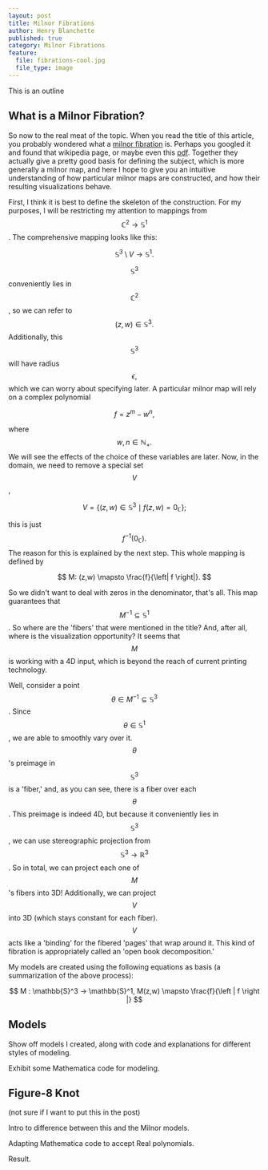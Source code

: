 ```yaml
---
layout: post
title: Milnor Fibrations
author: Henry Blanchette
published: true
category: Milnor Fibrations
feature:
  file: fibrations-cool.jpg
  file_type: image
---
```


This is an outline

## What is a Milnor Fibration?

So now to the real meat of the topic. When you read the title of this article, you probably wondered what a [milnor fibration](https://en.wikipedia.org/wiki/Milnor_map) is. Perhaps you googled it and found that wikipedia page, or maybe even this [pdf](https://www.unf.edu/~ddreibel/research/milnor/milnor.pdf). Together they actually give a pretty good basis for defining the subject, which is more generally a milnor map, and here I hope to give you an intuitive understanding of how particular milnor maps are constructed, and how their resulting visualizations behave.

First, I think it is best to define the skeleton of the construction. For my purposes, I will be restricting my attention to mappings from $$\mathbb{C}^2 \rightarrow \mathbb{S}^1$$. The comprehensive mapping looks like this:

$$
\mathbb{S}^3 \setminus V \rightarrow \mathbb{S}^1.
$$

$$\mathbb{S}^3$$ conveniently lies in $$\mathbb{C}^2$$, so we can refer to $$(z,w) \in\mathbb{S}^3.$$ Additionally, this $$\mathbb{S}^3$$ will have radius $$\epsilon,$$ which we can worry about specifying later. A particular milnor map will rely on a complex polynomial

$$
f = z^m - w^n,
$$

where $$w,n \in \mathbb{N}_+.$$ We will see the effects of the choice of these variables are later. Now, in the domain, we need to remove a special set $$V$$,

$$
V = \left\{ (z,w) \in \mathbb{S}^3 \mid f(z,w) = 0_{\mathbb{C}} \right\};
$$

this is just $$f^{-1}(0_{\mathbb{C}}).$$ The reason for this is explained by the next step. This whole mapping is defined by

$$
M: (z,w) \mapsto \frac{f}{\left| f \right|}.
$$

So we didn't want to deal with zeros in the denominator, that's all. This map guarantees that $$M^{-1} \subseteq \mathbb{S}^1$$. So where are the 'fibers' that were mentioned in the title? And, after all, where is the visualization opportunity? It seems that $$M$$ is working with a 4D input, which is beyond the reach of current printing technology.

Well, consider a point $$ \theta \in M^{-1} \subseteq \mathbb{S}^3 $$. Since $$ \theta \in \mathbb{S}^1 $$, we are able to smoothly vary over it. $$\theta$$'s preimage in $$\mathbb{S}^3$$ is a 'fiber,' and, as you can see, there is a fiber over each $$\theta$$. This preimage is indeed 4D, but because it conveniently lies in $$\mathbb{S}^3$$, we can use stereographic projection from $$\mathbb{S}^3 \rightarrow \mathbb{R}^3$$. So in total, we can project each one of $$M$$'s fibers into 3D! Additionally, we can project $$V$$ into 3D (which stays constant for each fiber). $$V$$ acts like a 'binding' for the fibered 'pages' that wrap around it. This kind of fibration is appropriately called an 'open book decomposition.'

My models are created using the following equations as basis (a summarization of the above process):

$$
M : \mathbb{S}^3 -> \mathbb{S}^1,
M(z,w) \mapsto \frac{f}{\left | f \right |}
$$

## Models

Show off models I created, along with code and explanations for different styles of modeling.

Exhibit some Mathematica code for modeling.

## Figure-8 Knot

(not sure if I want to put this in the post)

Intro to difference between this and the Milnor models.

Adapting Mathematica code to accept Real polynomials.

Result.